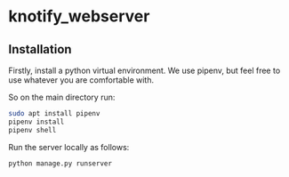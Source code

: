 # knotify_webserver

## Installation

Firstly, install a python virtual environment. We use pipenv, but feel free to use whatever you are comfortable with.

So on the main directory run:
```bash
sudo apt install pipenv
pipenv install
pipenv shell
```

Run the server locally as follows:
```
python manage.py runserver
```
